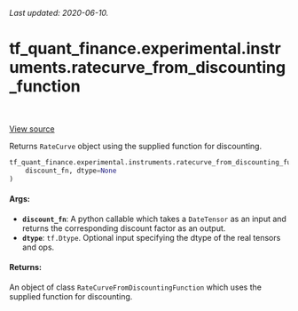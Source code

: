 <!--
This file is generated by a tool. Do not edit directly.
For open-source contributions the docs will be updated automatically.
-->

*Last updated: 2020-06-10.*

<div itemscope itemtype="http://developers.google.com/ReferenceObject">
<meta itemprop="name" content="tf_quant_finance.experimental.instruments.ratecurve_from_discounting_function" />
<meta itemprop="path" content="Stable" />
</div>

# tf_quant_finance.experimental.instruments.ratecurve_from_discounting_function

<!-- Insert buttons and diff -->

<table class="tfo-notebook-buttons tfo-api" align="left">
</table>

<a target="_blank" href="https://github.com/google/tf-quant-finance/blob/master/tf_quant_finance/experimental/instruments/rate_curve.py">View source</a>



Returns `RateCurve` object using the supplied function for discounting.

```python
tf_quant_finance.experimental.instruments.ratecurve_from_discounting_function(
    discount_fn, dtype=None
)
```



<!-- Placeholder for "Used in" -->


#### Args:


* <b>`discount_fn`</b>: A python callable which takes a `DateTensor` as an input and
  returns the corresponding discount factor as an output.
* <b>`dtype`</b>: `tf.Dtype`. Optional input specifying the dtype of the real tensors
  and ops.


#### Returns:

An object of class `RateCurveFromDiscountingFunction` which uses the
supplied function for discounting.
